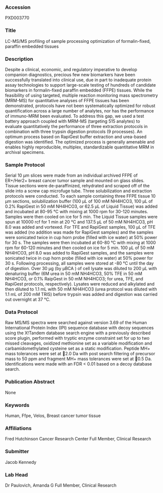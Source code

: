 ### Accession
PXD003770

### Title
LC-MS/MS profiling of sample processing optimization of formalin-fixed, paraffin embedded tissues

### Description
Despite a clinical, economic, and regulatory imperative to develop companion diagnostics, precious few new biomarkers have been successfully translated into clinical use, due in part to inadequate protein assay technologies to support large-scale testing of hundreds of candidate biomarkers in formalin-fixed paraffin embedded (FFPE) tissues. While the feasibility of using targeted, multiple reaction monitoring mass spectrometry (MRM-MS) for quantitative analyses of FFPE tissues has been demonstrated, protocols have not been systematically optimized for robust quantification across a large number of analytes, nor has the performance of immuno-MRM been evaluated. To address this gap, we used a test battery approach coupled with MRM-MS (targeting 515 analytes) to evaluate quantitatively the performance of three extraction protocols in combination with three trypsin digestion protocols (9 processes). An optimum process based on RapiGest buffer extraction and urea-based digestion was identified. The optimized process is generally amenable and enables highly reproducible, multiplex, standardizable quantitative MRM in archival specimens.

### Sample Protocol
Serial 10 µm slices were made from an individual archived FFPE of ER+/Her2+ breast cancer tumor sample and mounted on glass slides. Tissue sections were de-paraffinized, rehydrated and scraped off of the slide into a screw cap microfuge tube. Three solubilization and extraction protocols were conducted.  To each sample containing three FFPE tissue 10 µm sections, solubilization buffer (100 μL of 100 mM NH4HCO3, 100 μL of 0.2% RapiGest in 50 mM NH4HCO3, or 62.5 μL of Liquid Tissue) was added and incubated at 80-95 °C with mixing at 1000 rpm for 30-120 minutes.  Samples were then cooled on ice for 5 min. The Liquid Tissue samples were spun at 10000 rcf for 1 min at 20 °C and 137.5 μL of 50 mM NH4HCO3, pH 8.0 was added and vortexed. For TFE and RapiGest samples, 100 μL of TFE was added (no addition was made for RapiGest samples) and the samples were sonicated twice in cup horn probe (filled with ice water) at 50% power for 30 s. The samples were then incubated at 60-80 °C with mixing at 1000 rpm for 60-120 minutes and then cooled on ice for 5 min.  100 μL of 50 mM NH4HCO3, pH 8.0 was added to RapiGest samples, and the samples were sonicated twice in cup horn probe (filled with ice water) at 50% power for 30 s. Following processing, all samples were stored at -80 °C until the day of digestion. Over 30 μg (by μBCA ) of cell lysate was diluted to 200 μL with denaturing buffer (6M urea in 50 mM NH4HCO3, 50% TFE in 50 mM NH4HCO3, or 0.1% RaipGest in 50 mM NH4HCO3; for urea, TFE, and RapiGest protocols, respectively). Lysates were reduced and alkylated and then diluted to 1.1 mL with 50 mM NH4HCO3 (urea protocol was diluted with 1.1 mL of 200 mM TRIS) before trypsin was added and digestion was carried out overnight at 37 °C.

### Data Protocol
Raw MS/MS spectra were searched against version 3.69 of the Human International Protein Index (IPI) sequence database with decoy sequences using the X!Tandem database search engine with a previously described score plugin, performed with tryptic enzyme constraint set for up to two missed cleavages, oxidized methionine set as a variable modification and carbamidomethylated cysteine set as a static modification. Peptide MH+ mass tolerances were set at 2.0 Da with post search filtering of precursor mass to 50 ppm and fragment MH+ mass tolerances were set at 0.5 Da.  Identifications were made with an FDR < 0.01 based on a decoy database search.

### Publication Abstract
None

### Keywords
Human, Ffpe, Velos, Breast cancer tumor tissue

### Affiliations
Fred Hutchinson Cancer Research Center
Full Member, Clinical Research

### Submitter
Jacob Kennedy

### Lab Head
Dr Paulovich, Amanda G
Full Member, Clinical Research


